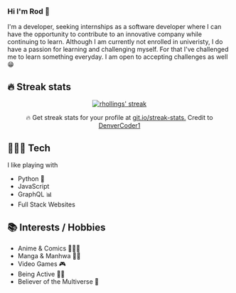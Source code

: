 ### Hi I'm Rod 👋

I'm a developer, seeking internships as a software developer where I can have the opportunity to contribute to an innovative company while continuing to learn. Although I am currently not enrolled in univeristy, I do have a passion for learning and challenging myself. For that I've challenged me to learn something everyday. I am open to accepting challenges as well 😁

## 🔥 Streak stats

<p align="center">
  <a href="https://github.com/rhollings/rhollings">
    <img title="🔥 Get streak stats for your profile at git.io/streak-stats" alt="rhollings' streak" src="https://github-readme-streak-stats.herokuapp.com/?user=rhollings&theme=omni&hide_border=true"/>
  </a>
  <p align="center">🔥 Get streak stats for your profile at <a href="https://git.io/streak-stats">git.io/streak-stats.</a> Credit to <a href="https://github.com/DenverCoder1">DenverCoder1</a></p>
</p>

## 👨🏾‍💻 Tech
I like playing with
- Python 🐍
- JavaScript
- GraphQL 📊
- Full Stack Websites 


##  📚 Interests / Hobbies
- Anime & Comics 🦹🏼‍♀️
- Manga & Manhwa 🥷🏾
- Video Games 🎮
- Being Active 🏋🏽
- Believer of the Multiverse 🤫
<!--
Gonna put some intro stuff here?

## What I want to Learn
- AI & ML
- 
-->
<!--
**rhollings/rhollings** is a ✨ _special_ ✨ repository because its `README.md` (this file) appears on your GitHub profile.

Here are some ideas to get you started:

- 🔭 I’m currently working on ...
- 🌱 I’m currently learning ...
- 👯 I’m looking to collaborate on ...
- 🤔 I’m looking for help with ...
- 💬 Ask me about ...
- 📫 How to reach me: ...
- 😄 Pronouns: ...
- ⚡ Fun fact: ...
-->

